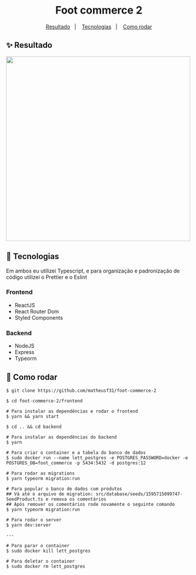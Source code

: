 <h1 align="center">
    Foot commerce 2
</h1>

<p align="center">
  <a href="#sparkles-resultado">Resultado</a>&nbsp;&nbsp;&nbsp;|&nbsp;&nbsp;&nbsp;
  <a href="#crystal_ball-tecnologias">Tecnologias</a>&nbsp;&nbsp;&nbsp;|&nbsp;&nbsp;&nbsp;
  <a href="#rocket-como-rodar">Como rodar</a>
</p>

## :sparkles: Resultado

<img src=".github/demo.gif" height="500">

## :crystal_ball: Tecnologias

Em ambos eu utilizei Typescript, e para organização e padronização de código utilizei o Prettier e o Eslint

### Frontend

- ReactJS
- React Router Dom
- Styled Components

### Backend

- NodeJS
- Express
- Typeorm

## :rocket: Como rodar

```
$ git clone https://github.com/matheusf31/foot-commerce-2

$ cd foot-commerce-2/frontend

# Para instalar as dependências e rodar o frontend
$ yarn && yarn start

$ cd .. && cd backend

# Para instalar as dependências do backend
$ yarn

# Para criar o container e a tabela do banco de dados
$ sudo docker run --name lett_postgres -e POSTGRES_PASSWORD=docker -e POSTGRES_DB=foot_commerce -p 5434:5432 -d postgres:12

# Para rodar as migrations
$ yarn typeorm migration:run

# Para popular o banco de dados com produtos
## Vá até o arquivo de migration: src/database/seeds/1595715099747-SeedProduct.ts e remova os comentários
## Após remover os comentários rode novamente o seguinte comando
$ yarn typeorm migration:run

# Para rodar o server
$ yarn dev:server

---

# Para parar o container
$ sudo docker kill lett_postgres

# Para deletar o container
$ sudo docker rm lett_postgres

```

